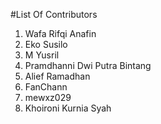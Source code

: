 #List Of Contributors

1. Wafa Rifqi Anafin
2. Eko Susilo
3. M Yusril
4. Pramdhanni Dwi Putra Bintang
5. Alief Ramadhan
6. FanChann
7. mewxz029
8. Khoironi Kurnia Syah

